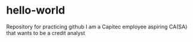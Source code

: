 # hello-world
Repository for practicing github
I am a Capitec employee aspiring CA(SA) that wants to be a credit analyst
